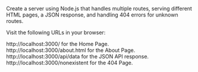Create a server using Node.js that handles multiple routes, serving different HTML pages, a JSON response, and handling 404 errors for unknown routes.

Visit the following URLs in your browser:

http://localhost:3000/ for the Home Page. <br>
http://localhost:3000/about.html for the About Page. <br>
http://localhost:3000/api/data for the JSON API response. <br>
http://localhost:3000/nonexistent for the 404 Page. <br>
